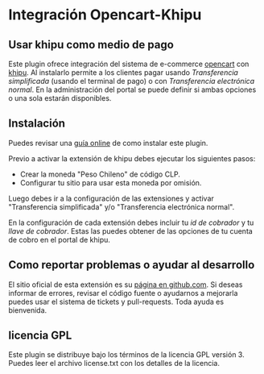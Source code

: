 # Integración Opencart-Khipu

## Usar khipu como medio de pago

Este plugin ofrece integración del sistema de e-commerce [opencart](http://www.opencart.com/) con [khipu](https://khipu.com). 
Al instalarlo permite a los clientes pagar usando *Transferencia simplificada* (usando el terminal de pago) o con *Transferencia electrónica normal*.
En la administración del portal se puede definir si ambas opciones o una sola estarán disponibles.

## Instalación

Puedes revisar una [guía online](https://khipu.com/page/opencart) de como instalar este plugin.

Previo a activar la extensión de khipu debes ejecutar los siguientes pasos:

- Crear la moneda "Peso Chileno" de código CLP.
- Configurar tu sitio para usar esta moneda por omisión.

Luego debes ir a la configuración de las extensiones y activar "Transferencia simplificada" y/o "Transferencia electrónica normal". 

En la configuración de cada extensión debes incluir tu *id de cobrador* y tu *llave de cobrador*. Estas las puedes obtener de
las opciones de tu cuenta de cobro en el portal de khipu.

## Como reportar problemas o ayudar al desarrollo

El sitio oficial de esta extensión es su [página en github.com](https://github.com/khipu/opencart-khipu). Si deseas 
informar de errores, revisar el código fuente o ayudarnos a mejorarla puedes usar el sistema de tickets y pull-requests. Toda ayuda es bienvenida.

## licencia GPL

Este plugin se distribuye bajo los términos de la licencia GPL versión 3. Puedes leer el archivo license.txt con los detalles de la licencia.
